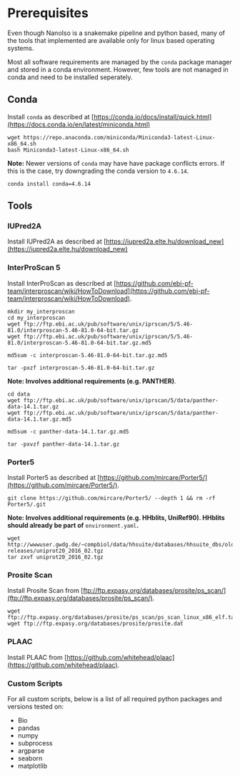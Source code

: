 # Prerequisites

Even though NanoIso is a snakemake pipeline and python based, many of the tools that implemented are available only for linux based operating systems.

Most all software requirements are managed by the `conda` package manager and stored in a conda environment. However, few tools are not managed in conda and need to be installed seperately.

## Conda

Install `conda` as described at [https://conda.io/docs/install/quick.html](https://docs.conda.io/en/latest/miniconda.html)
```
wget https://repo.anaconda.com/miniconda/Miniconda3-latest-Linux-x86_64.sh
bash Miniconda3-latest-Linux-x86_64.sh
```

**Note:** Newer versions of `conda` may have have package conflicts errors. If this is the case, try downgrading the conda version to `4.6.14`.
```
conda install conda=4.6.14
```

## Tools

### IUPred2A

Install IUPred2A as described at [https://iupred2a.elte.hu/download_new](https://iupred2a.elte.hu/download_new)

### InterProScan 5

Install InterProScan as described at [https://github.com/ebi-pf-team/interproscan/wiki/HowToDownload](https://github.com/ebi-pf-team/interproscan/wiki/HowToDownload).

```
mkdir my_interproscan
cd my_interproscan
wget ftp://ftp.ebi.ac.uk/pub/software/unix/iprscan/5/5.46-81.0/interproscan-5.46-81.0-64-bit.tar.gz
wget ftp://ftp.ebi.ac.uk/pub/software/unix/iprscan/5/5.46-81.0/interproscan-5.46-81.0-64-bit.tar.gz.md5

md5sum -c interproscan-5.46-81.0-64-bit.tar.gz.md5

tar -pxzf interproscan-5.46-81.0-64-bit.tar.gz
```

**Note: Involves additional requirements (e.g. PANTHER)**.

```
cd data
wget ftp://ftp.ebi.ac.uk/pub/software/unix/iprscan/5/data/panther-data-14.1.tar.gz
wget ftp://ftp.ebi.ac.uk/pub/software/unix/iprscan/5/data/panther-data-14.1.tar.gz.md5

md5sum -c panther-data-14.1.tar.gz.md5

tar -pxvzf panther-data-14.1.tar.gz
```

### Porter5

Install Porter5 as described at [https://github.com/mircare/Porter5/](https://github.com/mircare/Porter5/).

```
git clone https://github.com/mircare/Porter5/ --depth 1 && rm -rf Porter5/.git
```

**Note: Involves additional requirements (e.g. HHblits, UniRef90). HHblits should already be part of** `environment.yaml`**.**
```
wget http://wwwuser.gwdg.de/~compbiol/data/hhsuite/databases/hhsuite_dbs/old-releases/uniprot20_2016_02.tgz
tar zxvf uniprot20_2016_02.tgz
```

### Prosite Scan

Install Prosite Scan from [ftp://ftp.expasy.org/databases/prosite/ps_scan/](ftp://ftp.expasy.org/databases/prosite/ps_scan/).
```
wget ftp://ftp.expasy.org/databases/prosite/ps_scan/ps_scan_linux_x86_elf.tar.gz
wget ftp://ftp.expasy.org/databases/prosite/prosite.dat
```

### PLAAC

Install PLAAC from [https://github.com/whitehead/plaac](https://github.com/whitehead/plaac).

### Custom Scripts

For all custom scripts, below is a list of all required python packages and versions tested on:

* Bio
* pandas
* numpy
* subprocess
* argparse
* seaborn
* matplotlib
